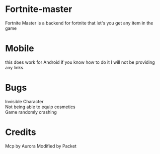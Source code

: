 # Fortnite-master
Fortnite Master is a backend for fortnite that let's you get any item in the game

# Mobile
this does work for Android if you know how to do it I will not be providing any links

# Bugs
Invisible Character
<br>
Not being able to equip cosmetics
<br>
Game randomly crashing

# Credits
Mcp by Aurora Modified by Packet
